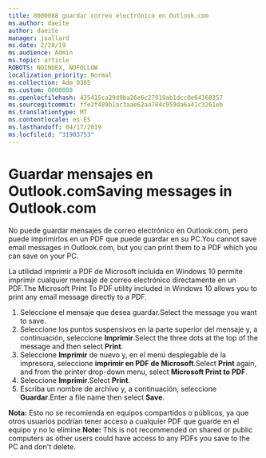 ```yaml
---
title: 8000088 guardar correo electrónico en Outlook.com
ms.author: daeite
author: daeite
manager: joallard
ms.date: 2/28/19
ms.audience: Admin
ms.topic: article
ROBOTS: NOINDEX, NOFOLLOW
localization_priority: Normal
ms.collection: Adm_O365
ms.custom: 8000088
ms.openlocfilehash: 435415ca29d9ba26e6c27919ab1dcc0e64368357
ms.sourcegitcommit: ffe2f489b1ac3aae62aa784c959da6a41c3261eb
ms.translationtype: MT
ms.contentlocale: es-ES
ms.lasthandoff: 04/17/2019
ms.locfileid: "31903753"
---
```

# <a name="saving-messages-in-outlookcom"></a><span data-ttu-id="4a529-102">Guardar mensajes en Outlook.com</span><span class="sxs-lookup"><span data-stu-id="4a529-102">Saving messages in Outlook.com</span></span>

<span data-ttu-id="4a529-103">No puede guardar mensajes de correo electrónico en Outlook.com, pero puede imprimirlos en un PDF que puede guardar en su PC.</span><span class="sxs-lookup"><span data-stu-id="4a529-103">You cannot save email messages in Outlook.com, but you can print them to a PDF which you can save on your PC.</span></span>

<span data-ttu-id="4a529-104">La utilidad imprimir a PDF de Microsoft incluida en Windows 10 permite imprimir cualquier mensaje de correo electrónico directamente en un PDF.</span><span class="sxs-lookup"><span data-stu-id="4a529-104">The Microsoft Print To PDF utility included in Windows 10 allows you to print any email message directly to a PDF.</span></span>

1. <span data-ttu-id="4a529-105">Seleccione el mensaje que desea guardar.</span><span class="sxs-lookup"><span data-stu-id="4a529-105">Select the message you want to save.</span></span>
2. <span data-ttu-id="4a529-106">Seleccione los puntos suspensivos en la parte superior del mensaje y, a continuación, seleccione **Imprimir**.</span><span class="sxs-lookup"><span data-stu-id="4a529-106">Select the three dots at the top of the message and then select **Print**.</span></span>
3. <span data-ttu-id="4a529-107">Seleccione **Imprimir** de nuevo y, en el menú desplegable de la impresora, seleccione **imprimir en PDF de Microsoft**.</span><span class="sxs-lookup"><span data-stu-id="4a529-107">Select **Print** again, and from the printer drop-down menu, select **Microsoft Print to PDF**.</span></span>
4. <span data-ttu-id="4a529-108">Seleccione **Imprimir**.</span><span class="sxs-lookup"><span data-stu-id="4a529-108">Select **Print**.</span></span>
5. <span data-ttu-id="4a529-109">Escriba un nombre de archivo y, a continuación, seleccione **Guardar**.</span><span class="sxs-lookup"><span data-stu-id="4a529-109">Enter a file name then select **Save**.</span></span>

<span data-ttu-id="4a529-110">**Nota:** Esto no se recomienda en equipos compartidos o públicos, ya que otros usuarios podrían tener acceso a cualquier PDF que guarde en el equipo y no lo elimine.</span><span class="sxs-lookup"><span data-stu-id="4a529-110">**Note:** This is not recommended on shared or public computers as other users could have access to any PDFs you save to the PC and don't delete.</span></span>